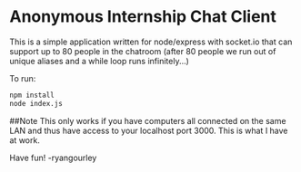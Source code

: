 # Anonymous Internship Chat Client

This is a simple application written for node/express with socket.io that can support up to 80 people in the chatroom (after 80 people we run out of unique aliases and a while loop runs infinitely...)

To run:
```sh
npm install
node index.js
```

##Note
This only works if you have computers all connected on the same LAN and thus have access to your localhost port 3000.  This is what I have at work.

Have fun!
-ryangourley
